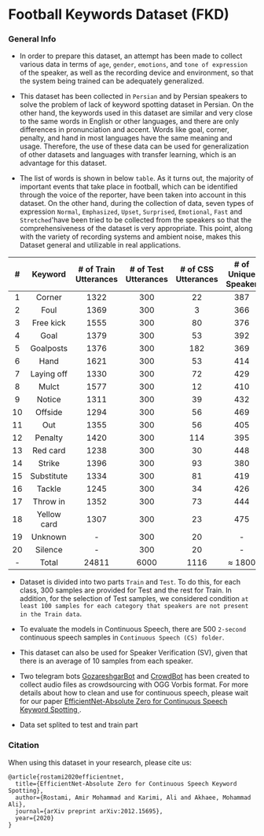 # Football Keywords Dataset (FKD)

### General Info

- In order to prepare this dataset, an attempt has been made to collect various data in terms of `age`, `gender`, `emotions`, and `tone of expression` of the speaker, as well as the recording device and environment, so that the system being trained can be adequately generalized.

- This dataset has been collected in `Persian` and by Persian speakers to solve the problem of lack of keyword spotting dataset in Persian. On the other hand, the keywords used in this dataset are similar and very close to the same words in English or other languages, and there are only differences in pronunciation and accent. Words like goal, corner, penalty, and hand in most languages have the same meaning and usage. Therefore, the use of these data can be used for generalization of other datasets and languages with transfer learning, which is an advantage for this dataset.

- The list of words is shown in below `table`. As it turns out, the majority of important events that take place in football, which can be identified through the voice of the reporter, have been taken into account in this dataset. On the other hand, during the collection of data, seven types of expression `Normal`, `Emphasized`, `Upset`, `Surprised`, `Emotional`, `Fast` and `Stretched`'have been tried to be collected from the speakers so that the comprehensiveness of the dataset is very appropriate. This point, along with the variety of recording systems and ambient noise, makes this Dataset general and utilizable in real applications.

|  # |   Keyword   | # of Train Utterances | # of Test Utterances | # of CSS Utterances | # of Unique Speaker |
|:--:|:-----------:|:---------------------:|:--------------------:|:-------------------:|:-------------------:|
|  1 |    Corner   |          1322         |          300         |          22         |         387         |
|  2 |     Foul    |          1369         |          300         |          3          |         366         |
|  3 |  Free kick  |          1555         |          300         |          80         |         376         |
|  4 |     Goal    |          1379         |          300         |          53         |         392         |
|  5 |  Goalposts  |          1376         |          300         |         182         |         369         |
|  6 |     Hand    |          1621         |          300         |          53         |         414         |
|  7 |  Laying off |          1330         |          300         |          72         |         429         |
|  8 |    Mulct    |          1577         |          300         |          12         |         410         |
|  9 |    Notice   |          1311         |          300         |          39         |         432         |
| 10 |   Offside   |          1294         |          300         |          56         |         469         |
| 11 |     Out     |          1355         |          300         |          56         |         405         |
| 12 |   Penalty   |          1420         |          300         |         114         |         395         |
| 13 |   Red card  |          1238         |          300         |          30         |         448         |
| 14 |    Strike   |          1396         |          300         |          93         |         380         |
| 15 |  Substitute |          1334         |          300         |          81         |         419         |
| 16 |    Tackle   |          1245         |          300         |          34         |          426        |
| 17 |   Throw in  |          1352         |          300         |          73         |          444        |
| 18 | Yellow card |          1307         |          300         |          23         |         475         |
| 19 |   Unknown   |           -           |          300         |          20         |          -          |
| 20 |   Silence   |           -           |          300         |          20         |          -          |
| - |    Total    |         24811         |         6000         |         1116        |        ≈ 1800       |

- Dataset is divided into two parts `Train` and `Test`. To do this, for each class, 300 samples are provided for Test and the rest for Train. In addition, for the selection of Test samples, we considered condition `at least 100 samples for each category that speakers are not present in the Train data`.

- To evaluate the models in Continuous Speech, there are 500 `2-second` continuous speech samples in `Continuous Speech (CS) folder`.

- This dataset can also be used for Speaker Verification (SV), given that there is an average of 10 samples from each speaker.

- Two telegram bots [GozareshgarBot](https://telegram.me/Bot_Gozareshgar) and [CrowdBot](https://telegram.me/VoiceReaction_1_bot) has been created to collect audio files as crowdsourcing with OGG Vorbis format. For more details about how to clean and use for continuous speech, please wait for our paper [EfficientNet-Absolute Zero for Continuous Speech Keyword Spotting
](https://arxiv.org/abs/2012.15695).

- Data set splited to test and train part



### Citation

When using this dataset in your research, please cite us:


```
@article{rostami2020efficientnet,
  title={EfficientNet-Absolute Zero for Continuous Speech Keyword Spotting},
  author={Rostami, Amir Mohammad and Karimi, Ali and Akhaee, Mohammad Ali},
  journal={arXiv preprint arXiv:2012.15695},
  year={2020}
}
```
